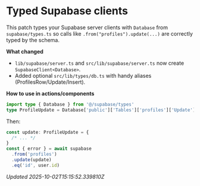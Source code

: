 # Typed Supabase clients

This patch types your Supabase server clients with `Database` from `supabase/types.ts` so calls like `.from("profiles").update(...)` are correctly typed by the schema.

**What changed**

- `lib/supabase/server.ts` and `src/lib/supabase/server.ts` now create `SupabaseClient<Database>`.
- Added optional `src/lib/types/db.ts` with handy aliases (ProfilesRow/Update/Insert).

**How to use in actions/components**

```ts
import type { Database } from '@/supabase/types'
type ProfileUpdate = Database['public']['Tables']['profiles']['Update']
```

Then:

```ts
const update: ProfileUpdate = {
  /* ... */
}
const { error } = await supabase
  .from('profiles')
  .update(update)
  .eq('id', user.id)
```

_Updated 2025-10-02T15:15:52.339810Z_

